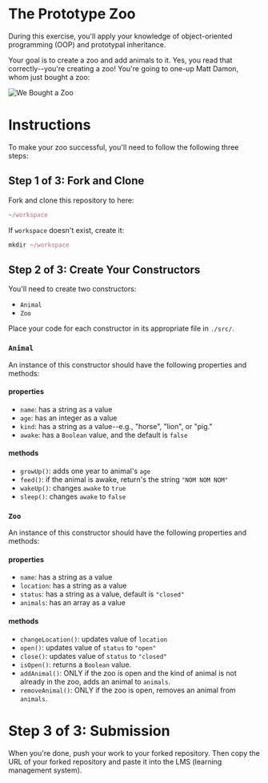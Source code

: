 # The Prototype Zoo

During this exercise, you'll apply your knowledge of object-oriented programming (OOP) and prototypal inheritance. 

Your goal is to create a zoo and add animals to it. Yes, you read that correctly--you're creating a zoo! You're going to one-up Matt Damon, whom just bought a zoo:

![We Bought a Zoo](./images/we-bought-a-zoo.jpg)

# Instructions
To make your zoo successful, you'll need to follow the following three steps: 

## Step 1 of 3: Fork and Clone
Fork and clone this repository to here: 

```javascript
~/workspace
```

If `workspace` doesn't exist, create it: 


```javascript
mkdir ~/workspace
``` 

## Step 2 of 3: Create Your Constructors
You'll need to create two constructors:

- `Animal`
- `Zoo`

Place your code for each constructor in its appropriate file in `./src/`.

### `Animal`
An instance of this constructor should have the following properties and methods:

#### properties
- `name`: has a string as a value
- `age`: has an integer as a value
- `kind`: has a string as a value--e.g., "horse", "lion", or "pig."
- `awake`: has a `Boolean` value, and the default is `false`

#### methods
- `growUp()`: adds one year to animal's `age`
- `feed()`: if the animal is awake, return's the string `"NOM NOM NOM"`
- `wakeUp()`: changes `awake` to `true`
- `sleep()`: changes `awake` to `false`

### `Zoo`
An instance of this constructor should have the following properties and methods:

#### properties
- `name`: has a string as a value
- `location`: has a string as a value
- `status`: has a string as a value, default is `"closed"`
- `animals`: has an array as a value

#### methods
- `changeLocation()`: updates value of `location`
- `open()`: updates value of `status` to `"open"`
- `close()`: updates value of `status` to `"closed"`
- `isOpen()`: returns a `Boolean` value.
- `addAnimal()`: ONLY if the zoo is open and the kind of animal is not already in the zoo, adds an animal to `animals`. 
- `removeAnimal()`: ONLY if the zoo is open, removes an animal from `animals`. 

# Step 3 of 3: Submission
When you're done, push your work to your forked repository. Then copy the URL of your forked repository and paste it into the LMS (learning management system).

